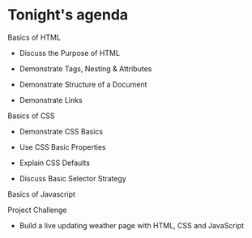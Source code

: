 # Tonight's agenda


Basics of HTML 

* Discuss the Purpose of HTML

* Demonstrate Tags, Nesting & Attributes 

* Demonstrate Structure of a Document 

* Demonstrate Links

Basics of CSS

* Demonstrate CSS Basics 

* Use CSS Basic Properties 

* Explain CSS Defaults 

* Discuss Basic Selector Strategy

Basics of Javascript

Project Challenge

* Build a live updating weather page with HTML, CSS and JavaScript  
